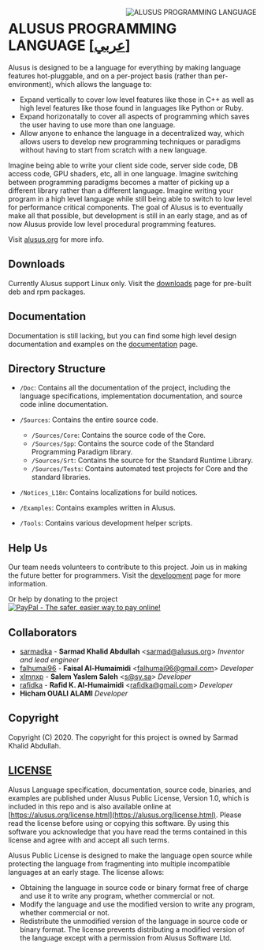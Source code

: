 <img
  alt="ALUSUS PROGRAMMING LANGUAGE"
  align="right"
  src="https://alusus.org/Resources/logo.en.gif"
/>

# ALUSUS PROGRAMMING LANGUAGE [[عربي]](readme.ar.md)

Alusus is designed to be a language for everything by making language features hot-pluggable, and on a per-project basis
 (rather than per-environment), which allows the language to:
* Expand vertically to cover low level features like those in C++ as well as high level features like those found in
languages like Python or Ruby.
* Expand horizonatally to cover all aspects of programming which saves the user having to use more than one language.
* Allow anyone to enhance the language in a decentralized way, which allows users to develop new programming techniques
or paradigms without having to start from scratch with a new language.

Imagine being able to write your client side code, server side code, DB access code, GPU shaders, etc, all in one
language. Imagine switching between programming paradigms becomes a matter of picking up a different library rather than
a different language. Imagine writing your program in a high level language while still being able to switch to low
level for performance critical components. The goal of Alusus is to eventually make all that possible, but development
is still in an early stage, and as of now Alusus provide low level procedural programming features.

Visit [alusus.org](https://alusus.org) for more info.

## Downloads

Currently Alusus support Linux only. Visit the [downloads](https://alusus.org/download) page for pre-built deb and rpm
packages.

## Documentation

Documentation is still lacking, but you can find some high level design documentation and examples on the
[documentation](https://alusus.org/documentation) page.

## Directory Structure

* `/Doc`: Contains all the documentation of the project, including the language specifications, implementation
  documentation, and source code inline documentation.

* `/Sources`: Contains the entire source code.
  - `/Sources/Core`: Contains the source code of the Core.
  - `/Sources/Spp`: Contains the source code of the Standard Programming Paradigm library.
  - `/Sources/Srt`: Contains the source for the Standard Runtime Library.
  - `/Sources/Tests`: Contains automated test projects for Core and the standard libraries.

* `/Notices_L18n`: Contains localizations for build notices.

* `/Examples`: Contains examples written in Alusus.

* `/Tools`: Contains various development helper scripts.

## Help Us

Our team needs volunteers to contribute to this project. Join us in making the future better for programmers. Visit the
[development](https://alusus.org/dev) page for more information.

Or help by donating to the project<br/>
[![PayPal - The safer, easier way to pay online!](https://www.paypalobjects.com/en_US/i/btn/btn_donateCC_LG.gif)](https://paypal.me/alusus)

## Collaborators

* [sarmadka](https://github.com/sarmadka) -
**Sarmad Khalid Abdullah** &lt;sarmad@alusus.org&gt; *Inventor and lead engineer*
* [falhumai96](https://github.com/falhumai96) -
**Faisal Al-Humaimidi** &lt;falhumai96@gmail.com&gt; *Developer*
* [xlmnxp](https://github.com/xlmnxp) -
**Salem Yaslem Saleh** &lt;s@sy.sa&gt; *Developer*
* [rafidka](https://github.com/rafidka) -
**Rafid K. Al-Humaimidi** &lt;rafidka@gmail.com&gt; *Developer*
* **Hicham OUALI ALAMI** *Developer*

## Copyright

Copyright (C) 2020.
The copyright for this project is owned by Sarmad Khalid Abdullah.

## [LICENSE](license.txt)

Alusus Language specification, documentation, source code, binaries, and examples are published under Alusus Public
License, Version 1.0, which is included in this repo and is also available online at
[https://alusus.org/license.html](https://alusus.org/license.html). Please read the license before using
or copying this software. By using this software you acknowledge that you have read the terms contained in this license
and agree with and accept all such terms.

Alusus Public License is designed to make the language open source while protecting the language from fragmenting into
multiple incompatible languages at an early stage. The license allows:
* Obtaining the language in source code or binary format free of charge and use it to write any program, whether
  commercial or not.
* Modify the language and use the modified version to write any program, whether commercial or not.
* Redistribute the unmodified version of the language in source code or binary format. The license prevents distributing
  a modified version of the language except with a permission from Alusus Software Ltd.
